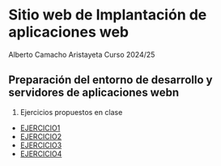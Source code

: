 # Sitio web de Implantación de aplicaciones web
Alberto Camacho Aristayeta
Curso 2024/25

## Preparación del entorno de desarrollo y servidores de aplicaciones webn

1. Ejercicios propuestos en clase
  - [EJERCICIO1](https://github.com/Alberto2933/unidad1/blob/main/archivo1.md)
  - [EJERCICIO2](https://github.com/Alberto2933/unidad1/blob/main/ejercicio2.md)
  - [EJERCICIO3](https://github.com/Alberto2933/unidad1/blob/main/ejercicio3.md)
  - [EJERCICIO4](https://github.com/Alberto2933/unidad1/blob/main/ejercicio4.md)
